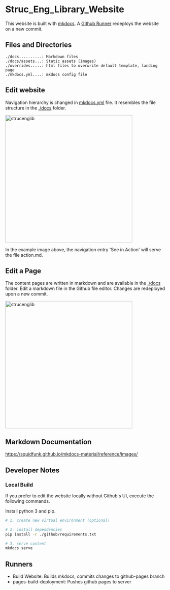
# Struc_Eng_Library_Website

This website is built with [mkdocs](https://www.mkdocs.org/). A [Github Runner](https://github.com/StrucEng-Library-kfmresearch/strucenglib-website/actions/workflows/deploy.yml) redeploys the website on a new commit.


## Files and Directories
```
./docs..........: Markdown files
./docs/assets...: Static assets (images)
./overrides.....: html files to overwrite default template, landing page
./mkdocs.yml....: mkdocs config file
```

## Edit website 
Navigation hierarchy is changed in [mkdocs.yml](mkdocs.yml) file. It resembles the file structure in the [./docs](./docs) folder.  

<p align="left">
<img src="https://user-images.githubusercontent.com/2311941/196964646-1871193b-8af9-4129-94d0-f02bd015379e.png" alt="strucenglib" width="400"/>
</p>

In the example image above, the navigation entry 'See in Action' will serve the file action.md.

## Edit a Page
The content pages are written in markdown and are available in the [./docs](./docs) folder.
Edit a markdown file in the Github file editor. Changes are redeployed upon a new commit.

<p align="left">
<img src="https://user-images.githubusercontent.com/2311941/196965370-33f40404-eb83-4015-a1c6-c1cc770aa6ff.png" alt="strucenglib" width="400"/>
</p>


## Markdown Documentation
https://squidfunk.github.io/mkdocs-material/reference/images/


## Developer Notes
### Local Build
If you prefer to edit the website locally without Github's UI, execute the following commands.

Install python 3 and pip.

```sh
# 1. create new virtual environment (optional)

# 2. install dependencies
pip install -r ./github/requirements.txt

# 3. serve content
mkdocs serve

```

## Runners
- Build Website: Builds mkdocs, commits changes to github-pages branch
- pages-build-deployment: Pushes github pages to server

